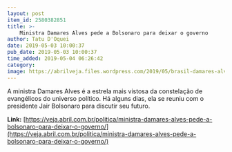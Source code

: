 ```yaml
---
layout: post
item_id: 2580382851
title: >-
    Ministra Damares Alves pede a Bolsonaro para deixar o governo
author: Tatu D'Oquei
date: 2019-05-03 10:00:37
pub_date: 2019-05-03 10:00:37
time_added: 2019-05-04 06:26:42
category: 
image: https://abrilveja.files.wordpress.com/2019/05/brasil-damares-alves-20190221-022-copy.png
---
```


A ministra Damares Alves é a estrela mais vistosa da constelação de evangélicos do universo político. Há alguns dias, ela se reuniu com o presidente Jair Bolsonaro para discutir seu futuro.

**Link:** [https://veja.abril.com.br/politica/ministra-damares-alves-pede-a-bolsonaro-para-deixar-o-governo/](https://veja.abril.com.br/politica/ministra-damares-alves-pede-a-bolsonaro-para-deixar-o-governo/)

